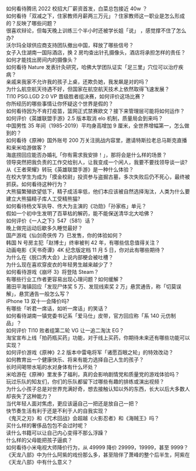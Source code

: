 如何看待腾讯 2022 校招大厂薪资首发，白菜总包接近 40w ？  
如何看待「双减之下，住家教师月薪两三万元」？住家教师这一职业是怎么形成的？反映了哪些问题？  
很喜欢辩论，但每天晚上训练三个半小时还被学长姐「说」 ，感觉撑不住了怎么办?  
沃尔玛全球供应商支持团队撤出中国，释放了哪些信号？  
女子入住湖南一国际酒店，换 2 房均查出针孔摄像头，酒店将承担怎样的责任？如何才能找出房间内的摄像头？  
如何看待 Nature 发表针灸研究，哈佛大学团队证实「足三里」穴位可以治疗疾病？  
亲戚来我家不允许我的孩子上桌，还欺负她，我发飙是对的吗？  
为什么航空航天待遇不好，但国家在航空航天技术上依然取得飞速发展？  
TI10 PSG.LGD 2:0 VP 晋级胜者组决赛，如何评价这场比赛？  
你所经历的哪些事情让你怀疑这个世界是假的？  
如何看待因为不肯打疫苗，篮网正式禁赛欧文？接下来管理层可能将如何运作？  
如何评价《英雄联盟手游》2.5 版本取消 elo 机制，质量局会到来吗？  
中国男性 35 年间（1985-2019）平均身高增加 9 厘米，全世界增幅第一，怎么做到的？  
如何看待《原神》国外账号 200 万关注挑战内容里，邀请特斯拉老总马斯克直播和来米哈游做客？  
海底捞回应能否办婚礼「你有需求我安排！」，那将会是什么样的场景？  
领导突然把我负责的工作交给别人，让我变成一个闲人，我要不要找领导谈一谈?  
从《王者荣耀》转玩《英雄联盟手游》是一种什么体验？  
在校大学生为成为「摸金校尉」投资参与盗掘古墓，多次失败后仍不死心，最终被抓获。如何看待这种行为？  
大熊猫繁殖欲望低下，精子成活率低，他们本应该被自然选择淘汰，人类为什么要建立大熊猫精子库人工受精熊猫?  
如何看待杨文军执导、佟大为主演的《功勋》「孙家栋」单元？  
假如一个初中生发明了百草枯的解药，能不能保送清华北大哈佛？  
如何评价《一人之下》547（581）话？  
晚上做完运动后歇多久睡觉最好？  
国产游戏《仙剑奇侠传 7》已发售，你的体验如何？  
韩国 N 号房主犯「赵博士」终审被判 42 年，有哪些信息值得关注？  
动画电影《天书奇谭》4K 纪念版定档 11 月 5 日，你对此有哪些期待？  
为什么在《脱口秀大会》上说内部梗会被吐槽？  
为什么现在喜欢穿皮衣的年轻男生越来越少了？  
如何看待游戏《崩坏 3》将登陆 Steam？  
有哪些行业工作者更容易出现心理问题？如何缓解？  
莆田平海镇回应「发现尸体奖 5 万、发现线索奖 2 万」悬赏通告，称「切莫误解」，悬赏通告一般怎么写？  
iPhone 13 双十一会降价吗?  
有哪些「听君一席话，如听一席话」的笑话？  
如何看待湖南一镇党委书记系「爱马仕」皮带，官方回应称「系 140 元仿制品」？  
如何评价 TI10 败者组第二轮 VG 让一追二淘汰 EG？  
淘宝宣布上线「拍药瓶买药」功能，对于线上买药，你期待未来还有哪些功能可以实现？  
如何评价游戏《原神》2.2 版本中雷电将军「诸愿百眼之轮」的特效改动？  
如何教育出一个健康快乐、将来有能力选择自己人生的孩子？  
长时间喝带水垢的水对身体有什么坏处？  
米哈游在《原神》里发多了福利，真的会影响剧情党和质量党的游戏体验吗？  
玩过乐队的知友们，你们的乐队都留下过哪些有趣的排练或演出视频？  
为什么小孩子总是对世界充满好奇，想去接触认知以外的东西，长大以后大多数人却丧失了这种能力？  
当代年轻人面对焦虑，更应该逼自己一把还是放自己一把？  
快节奏生活有利于还是不利于人的自我实现？  
《鬼灭之刃》和《咒术回战》会超越《火影忍者》和《海贼王》吗？  
买什么样的奢侈品包包不会过时呢？  
读什么书籍可以让自己内心变得不那么浮躁？  
什么样的父母能把孩子逼疯？  
如何看待小米电视大师降价行为，从 49999 降价 29999，19999，甚至 9999？  
《天龙八部》中为什么阿紫的戏份那么多，甚至陪伴了萧峰的整个后半生，阿紫在《天龙八部》中有什么意义？  
